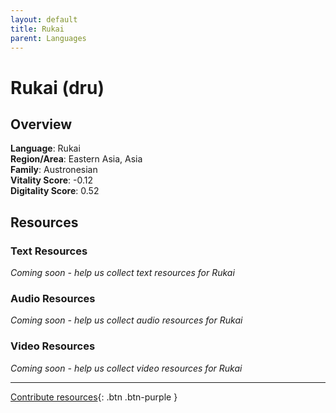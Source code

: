 ```yaml
---
layout: default
title: Rukai
parent: Languages
---
```


# Rukai (dru)

## Overview

**Language**: Rukai  
**Region/Area**: Eastern Asia, Asia  
**Family**: Austronesian  
**Vitality Score**: -0.12  
**Digitality Score**: 0.52  

## Resources

### Text Resources
*Coming soon - help us collect text resources for Rukai*

### Audio Resources
*Coming soon - help us collect audio resources for Rukai*

### Video Resources
*Coming soon - help us collect video resources for Rukai*

---

[Contribute resources](https://fairtrain.github.io/){: .btn .btn-purple }
